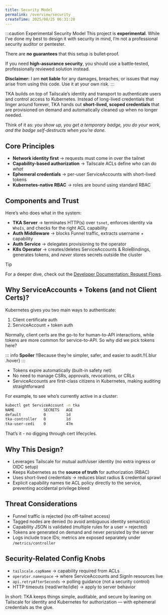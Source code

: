 ```yaml
---
title: Security Model
permalink: /overview/security
createTime: 2025/08/25 06:31:28
---
```


:::caution Experimental Security Model
This project is **experimental**. While I’ve done my best to design it with
security in mind, I’m not a professional security auditor or pentester.

There are **no guarantees** that this setup is bullet‑proof.

If you need **high‑assurance security**, you should use a battle‑tested,
professionally reviewed solution instead.

**Disclaimer:** I am **not liable** for any damages, breaches, or issues that
may arise from using this code. Use it at your own risk.
:::

TKA builds on top of Tailscale’s identity and transport to authenticate users and
control access to Kubernetes. Instead of long-lived credentials that linger
around forever, TKA hands out **short-lived, scoped credentials** that are
provisioned on demand and automatically cleaned up when no longer needed.

Think of it as: *you show up, you get a temporary badge, you do your work, and
the badge self-destructs when you’re done.*

## Core Principles

- **Network identity first** → requests must come in over the tailnet
- **Capability-based authorization** → Tailscale ACLs define *who* can do *what*
- **Ephemeral credentials** → per-user ServiceAccounts with short-lived tokens
- **Kubernetes-native RBAC** → roles are bound using standard RBAC

## Components and Trust

Here’s who does what in the system:

- **TKA Server** → terminates HTTP(s) over `tsnet`, enforces identity via `WhoIs`, and checks for the right ACL capability
- **Auth Middleware** → blocks Funnel traffic, extracts username + capability
- **Auth Service** → delegates provisioning to the operator
- **K8s Operator** → creates/deletes ServiceAccounts & RoleBindings, generates
  tokens, and *never* stores secrets outside the cluster

> [!TIP]
> For a deeper dive, check out the
> [Developer Documentation: Request Flows](../reference/developer/request-flows.md).

## Why ServiceAccounts + Tokens (and not Client Certs)?

Kubernetes gives you two main ways to authenticate:

1. Client certificate auth
2. ServiceAccount + token auth

Normally, client certs are the go-to for human-to-API interactions, while tokens are more common for service-to-API. So why did we pick tokens here?

::: info **Spoiler**
!!Because they’re simpler, safer, and easier to audit.!!{.blur .hover}
:::

- Tokens expire automatically (built-in safety net)
- No need to manage CSRs, approvals, revocations, or CRLs
- ServiceAccounts are first-class citizens in Kubernetes, making auditing straightforward

For example, to see who’s currently active in a cluster:

```bash
kubectl get ServiceAccount -n tka
NAME             SECRETS   AGE
default          0         1d
tka-controller   0         1d
tka-user-cedi    0         47m
```

That’s it - no digging through cert lifecycles.

## Why This Design?

- Leverages Tailscale for mutual auth/user identity (no extra ingress or OIDC setup)
- Keeps Kubernetes as the **source of truth** for authorization (RBAC)
- Uses short-lived credentials → reduces blast radius & credential sprawl
- Explicit capability names tie ACL policy directly to the service, preventing accidental privilege bleed

## Threat Considerations

- Funnel traffic is rejected (no off-tailnet access)
- Tagged nodes are denied (to avoid ambiguous identity semantics)
- Capability JSON is validated (multiple rules for a user = rejected)
- Tokens are generated on demand and never persisted by the server
- Logs include trace IDs; metrics are exposed separately under `/metrics/controller`

## Security-Related Config Knobs

- `tailscale.capName` → capability required from ACLs
- `operator.namespace` → where ServiceAccounts and SignIn resources live
- `api.retryAfterSeconds` → polling guidance (not a security control)
- HTTP timeouts (read/write/idle) → apply to server behavior

In short: TKA keeps things simple, auditable, and secure by leaning on
Tailscale for identity and Kubernetes for authorization — with ephemeral
credentials as the glue.
